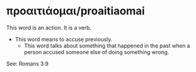 # προαιτιάομαι/proaitiaomai
This word is an action. It is a verb.

* This word means to accuse previously.
    * This word talks about something that happened in the past when a person accused someone else of doing something wrong.

See: Romans 3:9
